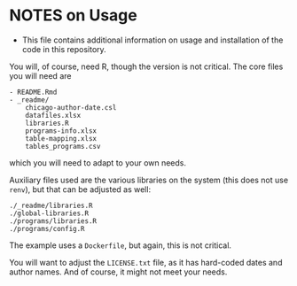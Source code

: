 # NOTES on Usage

- This file contains additional information on usage and installation of the code in this repository.

You will, of course, need R, though the version is not critical. 
The core files you will need are 

```
- README.Rmd
- _readme/
    chicago-author-date.csl
    datafiles.xlsx
    libraries.R
    programs-info.xlsx
    table-mapping.xlsx
    tables_programs.csv
```

which you will need to adapt to your own needs.

Auxiliary files used are the various libraries on the system (this does not use `renv`), but that can be adjusted as well:

```
./_readme/libraries.R
./global-libraries.R
./programs/libraries.R
./programs/config.R
```

The example uses a `Dockerfile`, but again, this is not critical. 

You will want to adjust the `LICENSE.txt` file, as it has hard-coded dates and author names. And of course, it might not meet your needs.